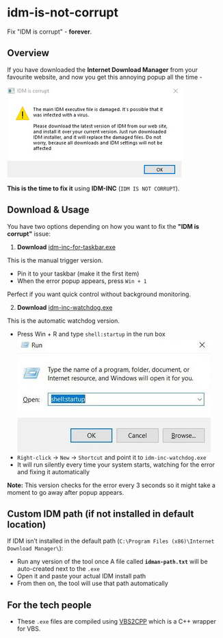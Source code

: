 # idm-is-not-corrupt

Fix "IDM is corrupt" - **forever**.

## Overview

If you have downloaded the **Internet Download Manager** from your favourite website, and now you get this annoying popup all the time -

![](/idm-is-corrupt.jpg)

**This is the time to fix it** using **IDM-INC** (`IDM IS NOT CORRUPT`).

## Download & Usage

You have two options depending on how you want to fix the **"IDM is corrupt"** issue:

1. **Download** [idm-inc-for-taskbar.exe](https://github.com/8gudbits/idm-is-not-corrupt/raw/main/bin/idm-inc-for-taskbar.exe)

This is the manual trigger version.

- Pin it to your taskbar (make it the first item)
- When the error popup appears, press `Win + 1`

Perfect if you want quick control without background monitoring.

2. **Download** [idm-inc-watchdog.exe](https://github.com/8gudbits/idm-is-not-corrupt/raw/main/bin/idm-inc-watchdog.exe)

This is the automatic watchdog version.

- Press Win + R and type `shell:startup` in the run box
  ![](/run-box.jpg)
- `Right-click` → `New` → `Shortcut` and point it to `idm-inc-watchdog.exe`
- It will run silently every time your system starts, watching for the error and fixing it automatically

**Note:** This version checks for the error every 3 seconds so it might take a moment to go away after popup appears.

## Custom IDM path (if not installed in default location)

If IDM isn’t installed in the default path (`C:\Program Files (x86)\Internet Download Manager\`):

- Run any version of the tool once
  A file called **`idman-path.txt`** will be auto-created next to the `.exe`
- Open it and paste your actual IDM install path
- From then on, the tool will use that path automatically

## For the tech people

- These `.exe` files are compiled using [VBS2CPP](https://github.com/8gudbits/VBS2CPP) which is a C++ wrapper for VBS.


